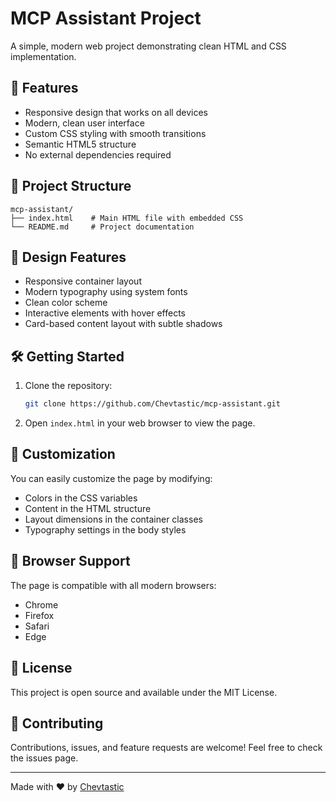 # MCP Assistant Project

A simple, modern web project demonstrating clean HTML and CSS implementation.

## 🚀 Features

- Responsive design that works on all devices
- Modern, clean user interface
- Custom CSS styling with smooth transitions
- Semantic HTML5 structure
- No external dependencies required

## 📁 Project Structure

```
mcp-assistant/
├── index.html    # Main HTML file with embedded CSS
└── README.md     # Project documentation
```

## 🎨 Design Features

- Responsive container layout
- Modern typography using system fonts
- Clean color scheme
- Interactive elements with hover effects
- Card-based content layout with subtle shadows

## 🛠️ Getting Started

1. Clone the repository:
   ```bash
   git clone https://github.com/Chevtastic/mcp-assistant.git
   ```

2. Open `index.html` in your web browser to view the page.

## 🔧 Customization

You can easily customize the page by modifying:
- Colors in the CSS variables
- Content in the HTML structure
- Layout dimensions in the container classes
- Typography settings in the body styles

## 📱 Browser Support

The page is compatible with all modern browsers:
- Chrome
- Firefox
- Safari
- Edge

## 📝 License

This project is open source and available under the MIT License.

## 🤝 Contributing

Contributions, issues, and feature requests are welcome! Feel free to check the issues page.

---
Made with ❤️ by [Chevtastic](https://github.com/Chevtastic)